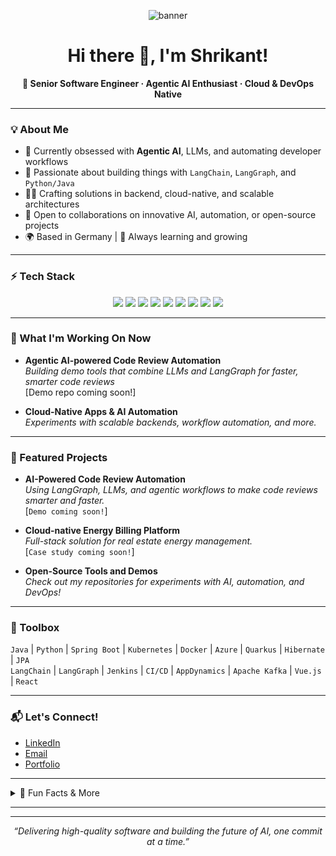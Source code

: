 <!-- Banner (optional, add your own image!) -->
<p align="center">
  <img src="https://capsule-render.vercel.app/api?type=waving&color=gradient&height=180&section=header&text=Shrikant%20Ambade%20%7C%20AI%20Automation%20Engineer&fontSize=35&fontAlign=50&fontColor=ffffff" alt="banner"/>
</p>

<h1 align="center">Hi there 👋, I'm Shrikant!</h1>
<p align="center">
  <b>🚀 Senior Software Engineer · Agentic AI Enthusiast · Cloud & DevOps Native</b>
</p>

---

### 💡 About Me

- 🔭 Currently obsessed with **Agentic AI**, LLMs, and automating developer workflows  
- 💬 Passionate about building things with `LangChain`, `LangGraph`, and `Python/Java`  
- 👨‍💻 Crafting solutions in backend, cloud-native, and scalable architectures  
- 🤝 Open to collaborations on innovative AI, automation, or open-source projects  
- 🌍 Based in Germany | 🌱 Always learning and growing

---

### ⚡ Tech Stack

<p align="center">
  <img src="https://img.shields.io/badge/Java-ED8B00?style=for-the-badge&logo=java&logoColor=white"/>
  <img src="https://img.shields.io/badge/Python-3776AB?style=for-the-badge&logo=python&logoColor=white"/>
  <img src="https://img.shields.io/badge/SpringBoot-6DB33F?style=for-the-badge&logo=springboot&logoColor=white"/>
  <img src="https://img.shields.io/badge/Kubernetes-326CE5?style=for-the-badge&logo=kubernetes&logoColor=white"/>
  <img src="https://img.shields.io/badge/Docker-2496ED?style=for-the-badge&logo=docker&logoColor=white"/>
  <img src="https://img.shields.io/badge/Azure-0078D4?style=for-the-badge&logo=microsoft-azure&logoColor=white"/>
  <img src="https://img.shields.io/badge/LangChain-000000?style=for-the-badge&logo=data:image/svg+xml;base64,&logoColor=white"/>
  <img src="https://img.shields.io/badge/LangGraph-000000?style=for-the-badge&logo=data:image/svg+xml;base64,&logoColor=white"/>
  <img src="https://img.shields.io/badge/SQL-003B57?style=for-the-badge&logo=postgresql&logoColor=white"/>
  <!-- Add/replace more badges as you like! -->
</p>

---

### 🚀 What I'm Working On Now

- **Agentic AI-powered Code Review Automation**  
  *Building demo tools that combine LLMs and LangGraph for faster, smarter code reviews*  
  [Demo repo coming soon!]

- **Cloud-Native Apps & AI Automation**  
  *Experiments with scalable backends, workflow automation, and more.*

---

### 🌟 Featured Projects

- **AI-Powered Code Review Automation**  
  *Using LangGraph, LLMs, and agentic workflows to make code reviews smarter and faster.*  
  [`Demo coming soon!`]

- **Cloud-native Energy Billing Platform**  
  *Full-stack solution for real estate energy management.*  
  [`Case study coming soon!`]

- **Open-Source Tools and Demos**  
  *Check out my repositories for experiments with AI, automation, and DevOps!*

---

### 🧰 Toolbox

`Java` | `Python` | `Spring Boot` | `Kubernetes` | `Docker` | `Azure` | `Quarkus` | `Hibernate` | `JPA`  
`LangChain` | `LangGraph` | `Jenkins` | `CI/CD` | `AppDynamics` | `Apache Kafka` | `Vue.js` | `React`  

---

### 📬 Let's Connect!

- [LinkedIn](https://www.linkedin.com/in/shrikantambade/) <!-- Add your profile link -->
- [Email](mailto:youremail@yourdomain.com) <!-- Update your email -->
- [Portfolio](#) <!-- Add your website if you have one -->

---

<details>
  <summary>👀 Fun Facts & More</summary>
  <ul>
    <li>I love learning new languages—both spoken and programming!</li>
    <li>Always automating the boring stuff in life and code.</li>
    <li>Ask me about DevOps, AI automation, or building agentic workflows!</li>
  </ul>
</details>

---

<!-- Optionally, you can add GitHub stats below (remove the comments if you want to use them): -->
<!--
<p align="center">
  <img src="https://github-readme-stats.vercel.app/api?username=YOUR_USERNAME&show_icons=true&theme=radical"/>
  <img src="https://github-readme-streak-stats.herokuapp.com/?user=YOUR_USERNAME&theme=radical"/>
</p>
-->

---

<p align="center">
  <i>“Delivering high-quality software and building the future of AI, one commit at a time.”</i>
</p>
